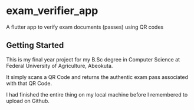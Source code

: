 # exam_verifier_app

A flutter app to verify exam documents (passes) using QR codes

## Getting Started

This is my final year project for my B.Sc degree in Computer Science at Federal University of Agriculture, Abeokuta.

It simply scans a QR Code and returns the authentic exam pass associated with that QR Code. 

I had finished the entire thing on my local machine before I remembered to upload on Github. 
